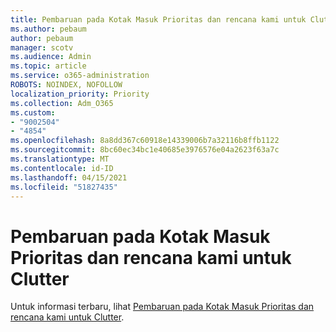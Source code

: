 ```yaml
---
title: Pembaruan pada Kotak Masuk Prioritas dan rencana kami untuk Clutter
ms.author: pebaum
author: pebaum
manager: scotv
ms.audience: Admin
ms.topic: article
ms.service: o365-administration
ROBOTS: NOINDEX, NOFOLLOW
localization_priority: Priority
ms.collection: Adm_O365
ms.custom:
- "9002504"
- "4854"
ms.openlocfilehash: 8a8dd367c60918e14339006b7a32116b8ffb1122
ms.sourcegitcommit: 8bc60ec34bc1e40685e3976576e04a2623f63a7c
ms.translationtype: MT
ms.contentlocale: id-ID
ms.lasthandoff: 04/15/2021
ms.locfileid: "51827435"
---
```

# <a name="update-on-focused-inbox-and-our-plans-for-clutter"></a>Pembaruan pada Kotak Masuk Prioritas dan rencana kami untuk Clutter

Untuk informasi terbaru, lihat [Pembaruan pada Kotak Masuk Prioritas dan rencana kami untuk Clutter](https://techcommunity.microsoft.com/t5/outlook-blog/update-on-focused-inbox-and-our-plans-for-clutter/ba-p/136448).
